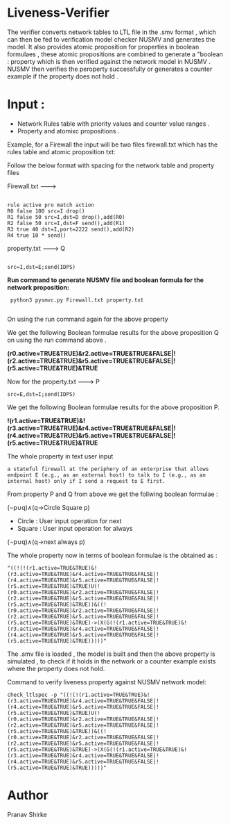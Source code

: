 # Liveness-Verifier



The verifier converts network tables to LTL file in the .smv format , which can then be fed to verification model checker NUSMV and generates the model. It also provides atomic proposition for properties in boolean formulaes , these atomic propositions are combined to generate a "boolean : property which is then verified against the network model in NUSMV . NUSMV then verifies the peroperty successfully or generates a counter example if the property does not hold .


# Input :

* Network Rules table with priority values and counter  value ranges .
* Property and atomixc propositions . 


Example, for a Firewall the input will be two files firewall.txt which has the rules table and atomic proposition txt:


Follow the below format with spacing for the network table and property files


Firewall.txt --->
``` 

rule active pro match action
R0 false 100 src=I drop() 
R1 false 50 src=I,dst=D drop(),add(R0)
R2 false 50 src=I,dst=F send(),add(R1)
R3 true 40 dst=I,port=2222 send(),add(R2)
R4 true 10 * send()
```
property.txt  --->   Q

```

src=I,dst=E;send(IDPS)
```

**Run command to generate NUSMV file and boolean formula for the network proposition:**
```shell
 python3 pysmvc.py Firewall.txt property.txt 
 
```

On using the run command again for the above property

We get the following  Boolean formulae results for the above proposition Q on using the run command above .

**(r0.active=TRUE&TRUE)&r2.active=TRUE&TRUE&FALSE|!(r2.active=TRUE&TRUE)&r5.active=TRUE&TRUE&FALSE|!(r5.active=TRUE&TRUE)&TRUE**



Now for the property.txt --->   P
```
src=E,dst=I;send(IDPS)     
```

We get the following  Boolean formulae results for the above proposition P.

**!(r1.active=TRUE&TRUE)&!(r3.active=TRUE&TRUE)&r4.active=TRUE&TRUE&FALSE|!(r4.active=TRUE&TRUE)&r5.active=TRUE&TRUE&FALSE|!(r5.active=TRUE&TRUE)&TRUE**


The whole property in text user input 

```
a stateful firewall at the periphery of an enterprise that allows endpoint E (e.g., as an external host) to talk to I (e.g., as an internal host) only if I send a request to E first. 
```

From property P and Q from above we get the follwing boolean formulae :

(¬p∪q)∧(q→Circle Square p)        

* Circle : User input operation  for next 
* Square : User input operation  for always

(¬p∪q)∧(q→next always p)



The whole property now  in terms of boolean formulae is the obtained as : 

```
"((!(!(r1.active=TRUE&TRUE)&!(r3.active=TRUE&TRUE)&r4.active=TRUE&TRUE&FALSE|!(r4.active=TRUE&TRUE)&r5.active=TRUE&TRUE&FALSE|!(r5.active=TRUE&TRUE)&TRUE)U(!(r0.active=TRUE&TRUE)&r2.active=TRUE&TRUE&FALSE|!(r2.active=TRUE&TRUE)&r5.active=TRUE&TRUE&FALSE|!(r5.active=TRUE&TRUE)&TRUE))&((!(r0.active=TRUE&TRUE)&r2.active=TRUE&TRUE&FALSE|!(r2.active=TRUE&TRUE)&r5.active=TRUE&TRUE&FALSE|!(r5.active=TRUE&TRUE)&TRUE)->(X(G(!(r1.active=TRUE&TRUE)&!(r3.active=TRUE&TRUE)&r4.active=TRUE&TRUE&FALSE|!(r4.active=TRUE&TRUE)&r5.active=TRUE&TRUE&FALSE|!(r5.active=TRUE&TRUE)&TRUE)))))"

```

The .smv file is loaded , the model is built and then the above property is simulated , to check if it holds in the network or a counter example  exists where the property does not hold.

Command to verify liveness property against NUSMV network model: 

```check_ltlspec -p "((!(!(r1.active=TRUE&TRUE)&!(r3.active=TRUE&TRUE)&r4.active=TRUE&TRUE&FALSE|!(r4.active=TRUE&TRUE)&r5.active=TRUE&TRUE&FALSE|!(r5.active=TRUE&TRUE)&TRUE)U(!(r0.active=TRUE&TRUE)&r2.active=TRUE&TRUE&FALSE|!(r2.active=TRUE&TRUE)&r5.active=TRUE&TRUE&FALSE|!(r5.active=TRUE&TRUE)&TRUE))&((!(r0.active=TRUE&TRUE)&r2.active=TRUE&TRUE&FALSE|!(r2.active=TRUE&TRUE)&r5.active=TRUE&TRUE&FALSE|!(r5.active=TRUE&TRUE)&TRUE)->(X(G(!(r1.active=TRUE&TRUE)&!(r3.active=TRUE&TRUE)&r4.active=TRUE&TRUE&FALSE|!(r4.active=TRUE&TRUE)&r5.active=TRUE&TRUE&FALSE|!(r5.active=TRUE&TRUE)&TRUE)))))"```


# Author 

Pranav Shirke

